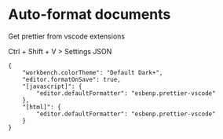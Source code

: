 # Auto-format documents

Get prettier from vscode extensions

Ctrl + Shift + V > Settings JSON

```
{
    "workbench.colorTheme": "Default Dark+",
    "editor.formatOnSave": true,
    "[javascript]": {
        "editor.defaultFormatter": "esbenp.prettier-vscode"
    },
    "[html]": {
        "editor.defaultFormatter": "esbenp.prettier-vscode"
    }
}
```
